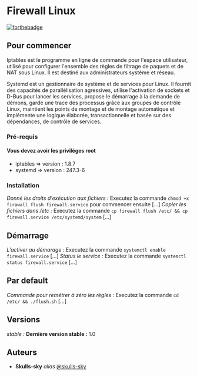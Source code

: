 # Firewall Linux
[![forthebadge](https://forthebadge.com/images/badges/open-source.svg)](http://forthebadge.com)  

## Pour commencer

Iptables est le programme en ligne de commande pour l'espace utilisateur,
utilisé pour configurer l'ensemble des règles de filtrage de paquets et
de NAT sous Linux. Il est destiné aux administrateurs système et réseau.

Systemd est un gestionnaire de système et de services pour Linux. Il
fournit des capacités de parallélisation agressives, utilise l'activation
de sockets et D-Bus pour lancer les services, propose le démarrage à la
demande de démons, garde une trace des processus grâce aux groupes de
contrôle Linux, maintient les points de montage et de montage automatique
et implémente une logique élaborée, transactionnelle et basée sur des
dépendances, de contrôle de services.

### Pré-requis

#### Vous devez avoir les priviléges root

- iptables => version : 1.8.7
- systemd => version : 247.3-6

### Installation

_Donné les droits d'exécution aux fichiers :_ Executez la commande ``chmod +x firawall flush firewall.service`` pour commencer ensuite [...]
_Copier les fichiers dans /etc :_ Executez la commande ``cp firewall flush /etc/ && cp firewall.service /etc/systemd/system`` [...]

## Démarrage

_L'activer au démarage :_ Executez la commande ``systemctl enable firewall.service`` [...]
_Status le service :_ Executez la commande ``systemctl status firewall.service`` [...]

## Par default

_Commande pour remétrer à zéro les règles :_ Executez la commande ``cd /etc/ && ./flush.sh`` [...]

## Versions

_stable :_ **Dernière version stable :** 1.0

## Auteurs

* **Skulls-sky** _alias_ [@skulls-sky](https://github.com/skulls-sky)




